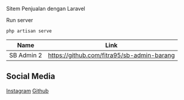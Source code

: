  Sitem Penjualan dengan Laravel 

Run server
   ```console
   php artisan serve
   ```

| Name       | Link                                          
| ---------- | --------------------------------------------- |
| SB Admin 2 | <https://github.com/fitra95/sb-admin-barang> |

## Social Media
[Instagram]("")
[Github]("")
